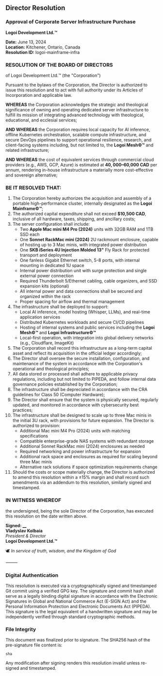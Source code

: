 ## Director Resolution

### Approval of Corporate Server Infrastructure Purchase

**Logoi Development Ltd.™**

**Date:** June 13, 2024  
**Location:** Kitchener, Ontario, Canada  
**Resolution ID:** logoi-mainframe-infra

### RESOLUTION OF THE BOARD OF DIRECTORS

of Logoi Development Ltd.™ (the "Corporation")

Pursuant to the bylaws of the Corporation, the Director is authorized to issue this resolution and to act with full authority under its Articles of Incorporation and applicable law.

**WHEREAS** the Corporation acknowledges the strategic and theological significance of owning and operating dedicated server infrastructure to fulfill its mission of integrating advanced technology with theological, educational, and ecclesial services;

**AND WHEREAS** the Corporation requires local capacity for AI inference, offline Kubernetes orchestration, scalable compute infrastructure, and secure DevOps pipelines to support operational resilience, research, and client-facing systems including, but not limited to, the **Logoi Mesh©™** and related infrastructure;

**AND WHEREAS** the cost of equivalent services through commercial cloud providers (e.g., AWS, GCP, Azure) is estimated at **$40,000–$60,000 CAD** per annum, rendering in-house infrastructure a materially more cost-effective and sovereign alternative;

### BE IT RESOLVED THAT:

1. The Corporation hereby authorizes the acquisition and assembly of a portable high-performance cluster, internally designated as the **Logoi Mainframe©™**;
2. The authorized capital expenditure shall not exceed **$10,500 CAD**, inclusive of all hardware, taxes, shipping, and ancillary costs;
3. The server configuration shall include:
   * Two **Apple Mac mini M4 Pro (2024)** units with 32GB RAM and 1TB SSD each
   * One **Sonnet RackMac mini (2024)** 2U rackmount enclosure, capable of hosting up to 3 Mac minis, with integrated power distribution
   * One **SKB iSeries 4U Injection Molded 13"** Fly Rack for protected transport and deployment
   * One fanless Gigabit Ethernet switch, 5-8 ports, with internal mounting in dedicated 1U space
   * Internal power distribution unit with surge protection and single external power connection
   * Required Thunderbolt 5/Ethernet cabling, cable organizers, and SSD expansion kits (optional)
   * All internal power and data connections shall be secured and organized within the rack
   * Proper spacing for airflow and thermal management
4. The infrastructure shall be deployed to support:
   * Local AI inference, model hosting (Whisper, LLMs), and real-time application services
   * Distributed Kubernetes workloads and secure CI/CD pipelines
   * Hosting of internal systems and public services including the **Logoi Mesh©™** and **Logoi Infrastructure©™**
   * Local-first operation, with integration into global delivery networks (e.g., Cloudflare, ImageKit)
5. The Corporation shall record this infrastructure as a long-term capital asset and reflect its acquisition in the official ledger accordingly;
6. The Director shall oversee the secure installation, configuration, and maintenance of the system in accordance with the Corporation's operational and theological principles;
7. All data stored or processed shall adhere to applicable privacy regulations, including but not limited to PIPEDA, and follow internal data governance policies established by the Corporation;
8. The infrastructure shall be depreciated in accordance with the CRA guidelines for Class 50 (Computer Hardware);
9. The Director shall ensure that the system is physically secured, regularly updated, and monitored in accordance with cybersecurity best practices;
10. The infrastructure shall be designed to scale up to three Mac minis in the initial 3U rack, with provisions for future expansion. The Director is authorized to provision:
    * Additional Mac mini M4 Pro (2024) units with matching specifications
    * Compatible enterprise-grade NAS systems with redundant storage
    * Additional Sonnet RackMac mini (2024) enclosures as needed
    * Required networking and power infrastructure for expansion
    * Additional rack space and enclosures as required for scaling beyond three Mac minis
    * Alternative rack solutions if space optimization requirements change
11. Should the costs or scope materially change, the Director is authorized to amend this resolution within a ±15% margin and shall record such amendments via an addendum to this resolution, similarly signed and timestamped.

### IN WITNESS WHEREOF

the undersigned, being the sole Director of the Corporation, has executed this resolution on the date written above.

**Signed:** *[__](#digital-authentication)*  
**Vladyslav Kolbaia**  
*President & Director*  
**Logoi Development Ltd.™**

🕊️ *In service of truth, wisdom, and the Kingdom of God*

⸻

### Digital Authentication

This resolution is executed via a cryptographically signed and timestamped Git commit using a verified GPG key. The signature and commit hash shall serve as a legally binding digital signature in accordance with the Electronic Signatures in Global and National Commerce Act (E-SIGN Act) and the Personal Information Protection and Electronic Documents Act (PIPEDA). This signature is the legal equivalent of a handwritten signature and may be independently verified through standard cryptographic methods.

### File Integrity

This document was finalized prior to signature. The SHA256 hash of the pre-signature file content is:

`sha`

Any modification after signing renders this resolution invalid unless re-signed and timestamped.
